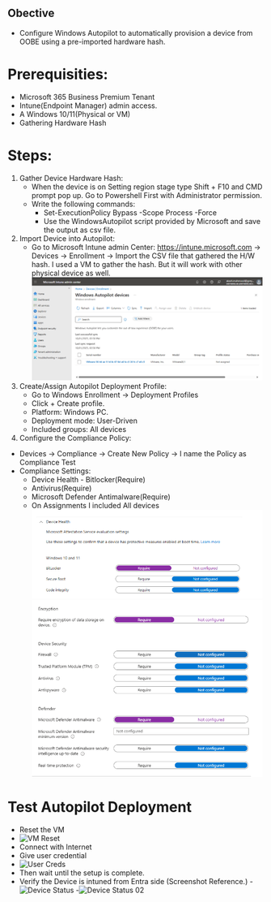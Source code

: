 ## Obective
- Configure Windows Autopilot to automatically provision a device from OOBE using a pre-imported hardware hash.

# Prerequisities:
- Microsoft 365 Business Premium Tenant
- Intune(Endpoint Manager) admin access.
- A Windows 10/11(Physical or VM)
- Gathering Hardware Hash

# Steps:
1. Gather Device Hardware Hash:
    - When the device is on Setting region stage type Shift + F10 and CMD prompt pop up. Go to Powershell First with Administrator permission.
    - Write the following commands:
        - Set-ExecutionPolicy Bypass -Scope Process -Force
        - Use the WindowsAutopilot script provided by Microsoft and save the output as csv file. 
2. Import Device into Autopilot:
    - Go to Microsoft Intune admin Center: https://intune.microsoft.com → Devices → Enrollment → Import the CSV file that gathered the H/W hash. I used a VM to gather the hash. But it will work with other physical device as well. 
    ![Device Import](https://github.com/mahmoaka/m365-labs-portfolio/blob/main/labs/02-intune-device-mgmt/scrennshots/importeddevice.png?raw=true)
3. Create/Assign Autopilot Deployment Profile:
    - Go to Windows Enrollment → Deployment Profiles
    - Click + Create profile.
    - Platform: Windows PC.
    - Deployment mode: User-Driven
    - Included groups: All devices
4. Configure the Compliance Policy:
- Devices → Compliance → Create New Policy → I name the Policy as Compliance Test
- Compliance Settings:
    - Device Health - Bitlocker(Require)
    - Antivirus(Require)
    - Microsoft Defender Antimalware(Require)
    - On Assignments I included All devices 
    ![Compliance Policy](https://github.com/mahmoaka/m365-labs-portfolio/blob/main/labs/02-intune-device-mgmt/scrennshots/devicecompliance.png?raw=true)
    ![Compliance Policy 2](https://github.com/mahmoaka/m365-labs-portfolio/blob/main/labs/02-intune-device-mgmt/scrennshots/deviceencryption.png?raw=true)

# Test Autopilot Deployment
- Reset the VM
- ![VM Reset](/scrennshots/vmreset.png) 
- Connect with Internet
- Give user credential
- ![User Creds](/scrennshots/giveusercredential.png)
- Then wait until the setup is complete. 
- Verify the Device is intuned from Entra side (Screenshot Reference.)
-![Device Status](/scrennshots/devicesuccessfullyintuned.png)
-![Device Status 02](/scrennshots/deviceintunedfromentraside.png)
